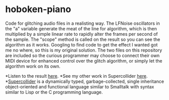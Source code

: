 # hoboken-piano
Code for glitching audio files in a realisting way. The LFNoise oscillators in the "a" variable generate the meat of the line for algorithm, which is then multiplied by a simple linear rate to rapidly alter the frames per second of the sample. The "scope" method is called on the result so you can see the algorithm as it works.  Googling to find code to get the effect I wanted got me no where, so this is my original solution. The two files on this repository are included so the curious programmer may choose to connect their own MIDI device for enhanced control over the glitch algorithm, or simply let the algorithm work on its own.

*Listen to the result [here](https://soundcloud.com/hatredofmusic/piano-swells-glitched).
*See my other work in Supercollider [here](https://github.com/mnd-dsgn/red_sun).
*[Supercollider](http://supercollider.github.io/download.html) is a dynamically typed, garbage-collected, single inheritance object-oriented and functional language similar to Smalltalk with syntax similar to Lisp or the C programming language.
